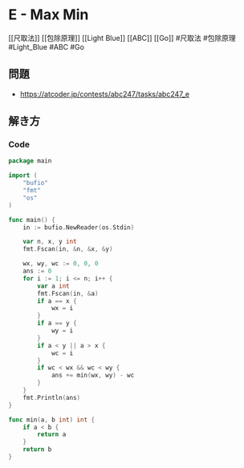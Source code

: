 # E - Max Min
[[尺取法]] [[包除原理]] [[Light Blue]] [[ABC]] [[Go]]
#尺取法 #包除原理 #Light_Blue #ABC #Go 

## 問題
- https://atcoder.jp/contests/abc247/tasks/abc247_e

## 解き方
### Code
```go
package main

import (
	"bufio"
	"fmt"
	"os"
)

func main() {
	in := bufio.NewReader(os.Stdin)

	var n, x, y int
	fmt.Fscan(in, &n, &x, &y)

	wx, wy, wc := 0, 0, 0
	ans := 0
	for i := 1; i <= n; i++ {
		var a int
		fmt.Fscan(in, &a)
		if a == x {
			wx = i
		}
		if a == y {
			wy = i
		}
		if a < y || a > x {
			wc = i
		}
		if wc < wx && wc < wy {
			ans += min(wx, wy) - wc
		}
	}
	fmt.Println(ans)
}

func min(a, b int) int {
	if a < b {
		return a
	}
	return b
}
```
